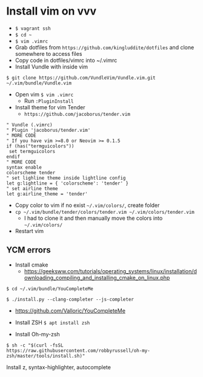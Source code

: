 # Install vim on vvv

* `$ vagrant ssh`
* `$ cd ~`
* `$ vim .vimrc`
* Grab dotfiles from `https://github.com/kingluddite/dotfiles` and clone somewhere to access files
* Copy code in dotfiles/vimrc into ~/.vimrc
* Install Vundle with inside vim

`$ git clone https://github.com/VundleVim/Vundle.vim.git ~/.vim/bundle/Vundle.vim`

* Open vim `$ vim .vimrc`
  * Run `:PluginInstall`
* Install theme for vim Tender
  * `https://github.com/jacoborus/tender.vim`

```
" Vundle (.vimrc)
" Plugin 'jacoborus/tender.vim'
" MORE CODE
" If you have vim >=8.0 or Neovim >= 0.1.5
if (has("termguicolors"))
 set termguicolors
endif
" MORE CODE
syntax enable
colorscheme tender
" set lighline theme inside lightline config
let g:lightline = { 'colorscheme': 'tender' }
" set airline theme
let g:airline_theme = 'tender'
```

* Copy color to vim if no exist `~/.vim/colors/`, create folder
* `cp ~/.vim/bundle/tender/colors/tender.vim ~/.vim/colors/tender.vim`
  * I had to clone it and then manually move the colors into `~/.vim/colors/`
* Restart vim

## YCM errors

* Install cmake
  * https://geeksww.com/tutorials/operating_systems/linux/installation/downloading_compiling_and_installing_cmake_on_linux.php

`$ cd ~/.vim/bundle/YouCompleteMe`

`$ ./install.py --clang-completer --js-completer`

* https://github.com/Valloric/YouCompleteMe

* Install ZSH `$ apt install zsh`
* Install Oh-my-zsh

`$ sh -c "$(curl -fsSL https://raw.githubusercontent.com/robbyrussell/oh-my-zsh/master/tools/install.sh)"`

Install z, syntax-highlighter, autocomplete
